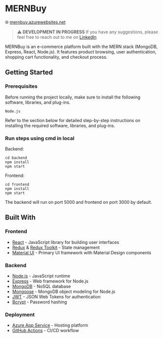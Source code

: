 # MERNBuy

🌐 [mernbuy.azurewebsites.net](https://mernbuy.azurewebsites.net)

> **⚠️ DEVELOPMENT IN PROGRESS**
> If you have any suggestions, please feel free to reach out to me on [LinkedIn](https://linkedin.com/in/yogeshdevnani)

MERNBuy is an e-commerce platform built with the MERN stack (MongoDB, Express, React, Node.js). It features product browsing, user authentication, shopping cart functionality, and checkout process.

## Getting Started

### Prerequisites

Before running the project locally, make sure to install the following software, libraries, and plug-ins.

```
Node.js
```

Refer to the section below for detailed step-by-step instructions on installing the required software, libraries, and plug-ins.

### Run steps using cmd in local

Backend:

```
cd backend
npm install
npm start
```

Frontend:

```
cd frontend
npm install
npm start
```

The backend will run on port 5000 and frontend on port 3000 by default.

## Built With

### Frontend

- [React](https://reactjs.org/) - JavaScript library for building user interfaces
- [Redux](https://redux.js.org/) & [Redux Toolkit](https://redux-toolkit.js.org/) - State management
- [Material UI](https://mui.com/) - Primary UI framework with Material Design components

### Backend

- [Node.js](https://nodejs.org/) - JavaScript runtime
- [Express](https://expressjs.com/) - Web framework for Node.js
- [MongoDB](https://www.mongodb.com/) - NoSQL database
- [Mongoose](https://mongoosejs.com/) - MongoDB object modeling for Node.js
- [JWT](https://jwt.io/) - JSON Web Tokens for authentication
- [Bcrypt](https://github.com/kelektiv/node.bcrypt.js) - Password hashing

### Deployment

- [Azure App Service](https://azure.microsoft.com/en-us/products/app-service/) - Hosting platform
- [GitHub Actions](https://github.com/features/actions) - CI/CD workflow
